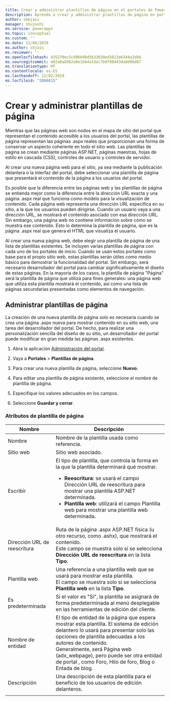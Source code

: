 ```yaml
---
title: Crear y administrar plantillas de página en el portales de Power Apps | MicrosoftDocs
description: Aprenda a crear y administrar plantillas de página en portales de Power Apps.
author: sbmjais
manager: shujoshi
ms.service: powerapps
ms.topic: conceptual
ms.custom: ''
ms.date: 11/04/2019
ms.author: shjais
ms.reviewer: ''
ms.openlocfilehash: 435270ec5c996b90d5633650ed3813e6344a2db6
ms.sourcegitcommit: dd2a8a0362a8e1b64a1dac7b9f98d43da8d0bd87
ms.translationtype: HT
ms.contentlocale: es-ES
ms.lasthandoff: 12/02/2019
ms.locfileid: "2866815"
---
```

# <a name="create-and-manage-page-templates"></a>Crear y administrar plantillas de página

Mientras que las páginas web son nodos en el mapa de sitio del portal que representan el contenido accesible a los usuarios del portal, las plantillas de página representan las páginas .aspx reales que proporcionan una forma de conservar un aspecto coherente en todo el sitio web. Las plantillas de página se crean mediante páginas ASP.NET, páginas maestras, hojas de estilo en cascada (CSS), controles de usuario y controles de servidor.

Al crear una nueva página web para el sitio, ya sea mediante la publicación delantera o la interfaz del portal, debe seleccionar una plantilla de página que presentará el contenido de la página a los usuarios del portal.

Es posible que la diferencia entre las páginas web y las plantillas de página se entienda mejor como la diferencia entre la dirección URL exacta y una página .aspx real que funciona como modelo para la visualización de contenido. Cada página web representa una dirección URL específica en su sitio, a la que los usuarios pueden dirigirse. Cuando un usuario vaya a una dirección URL, se mostrará el contenido asociado con esa dirección URL. Sin embargo, una página web no contiene información sobre cómo se muestra ese contenido.  Esto lo determina la plantilla de página, que es la página .aspx real que genera el HTML que visualiza el usuario.

Al crear una nueva página web, debe elegir una plantilla de página de una lista de plantillas existentes. Se incluyen varias plantillas de página con cada uno de los portales de inicio. Cuando se usan estos portales como base para el propio sitio web, estas plantillas serán útiles como medio básico para demostrar la funcionalidad del portal. Sin embargo, será necesario desarrollador del portal para cambiar significativamente el diseño de estas páginas. En la mayoría de los casos, la plantilla de página "Página" será la plantilla de página que utiliza para fines generales: una página web que utiliza esta plantilla mostrará el contenido, así como una lista de páginas secundarias presentadas como elementos de navegación.

## <a name="manage-page-templates"></a>Administrar plantillas de página

La creación de una nueva plantilla de página solo es necesaria cuando se crea una página .aspx nueva para mostrar contenido en su sitio web, una tarea del desarrollador del portal. De hecho, para realizar una personalización sencilla del diseño de su sitio, un desarrollador del portal puede modificar en gran medida las páginas .aspx existentes.

1. Abra la aplicación [Administración del portal](configure-portal.md).

2. Vaya a **Portales** > **Plantillas de página**.

3. Para crear una nueva plantilla de página, seleccione **Nuevo**.

4. Para editar una plantilla de página existente, seleccione el nombre de plantilla de página.

5. Especifique los valores adecuados en los campos.

6. Seleccione **Guardar y cerrar**.

### <a name="page-template-attributes"></a>Atributos de plantilla de página

|Nombre |Descripción |
|-----|--------|
|Nombre    |Nombre de la plantilla usada como referencia.   |
|Sitio web   |Sitio web asociado.   |
|Escribir   |El tipo de plantilla, que controla la forma en la que la plantilla determinará qué mostrar.<ul><li>**Reescritura**: se usará el campo Dirección URL de reescritura para mostrar una plantilla ASP.NET determinada.</li><li>**Plantilla web**: utilizará el campo Plantilla web para mostrar una plantilla web determinada.</li></ul>   |
|Dirección URL de reescritura   |Ruta de la página .aspx ASP.NET física (u otro recurso, como .ashx), que mostrará el contenido.<br> Este campo se muestra solo si se selecciona **Dirección URL de reescritura** en la lista **Tipo**. |
|Plantilla web   |Una referencia a una plantilla web que se usará para mostrar esta plantilla.<br>El campo se muestra solo si se selecciona **Plantilla web** en la lista **Tipo**.  |
|Es predeterminada   |Si el valor es "Sí", la plantilla se asignará de forma predeterminada al menú desplegable en las herramientas de edición del cliente.   |
|Nombre de entidad   |El tipo de entidad de la página que espera mostrar esta plantilla. El sistema de edición delantero lo usará para presentar solo las opciones de plantilla adecuadas a los autores de contenido.<br>Generalmente, será Página web (adx_webpage), pero puede ser otra entidad de portal , como Foro, Hilo de foro, Blog o Entada de blog.   |
|Descripción  |Una descripción de esta plantilla para el beneficio de los usuarios de edición delanteros. |
|||


